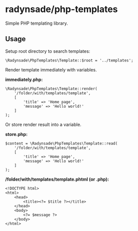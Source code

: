 # radynsade/php-templates
Simple PHP templating library.
## Usage
Setup root directory to search templates:
```
\Radynsade\PhpTemplates\Template::$root = '../templates';
```
Render template immediately with variables.

**immediately.php:**
```
\Radynsade\PhpTemplates\Template::render(
	'/folder/with/templates/template',
	[
		'title' => 'Home page',
		'message' => 'Hello world!'
	]
);
```
Or store render result into a variable.

**store.php:**
```
$content = \Radynsade\PhpTemplates\Template::read(
	'/folder/with/templates/template',
	[
		'title' => 'Home page',
		'message' => 'Hello world!'
	]
);
```
**/folder/with/templates/template.phtml (or .php):**
```
<!DOCTYPE html>
<html>
	<head>
		<title><?= $title ?></title>
	</head>
	<body>
		<?= $message ?>
	</body>
</html>
```